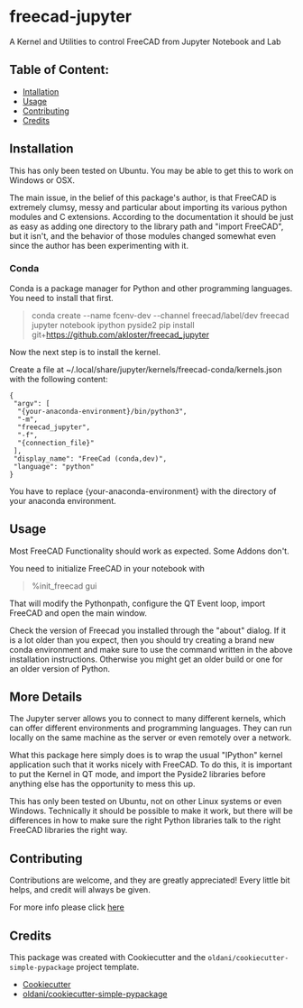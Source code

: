 # freecad-jupyter

A Kernel and Utilities to control FreeCAD from Jupyter Notebook and Lab

## Table of Content:

- [Intallation](#installation)
- [Usage](#usage)
- [Contributing](#contributing)
- [Credits](#credits)

## Installation

This has only been tested on Ubuntu. You may be able to get this to work on Windows or OSX.

The main issue, in the belief of this package's author, is that FreeCAD is extremely clumsy, messy and particular about importing its various python modules and C extensions. According to the documentation it should be just
as easy as adding one directory to the library path and "import FreeCAD",
but it isn't, and the behavior of those modules changed somewhat even since
the author has been experimenting with it.

### Conda

Conda is a package manager for Python and other programming languages. You need to install that first.

> conda create --name fcenv-dev --channel freecad/label/dev freecad jupyter notebook ipython pyside2
> pip install git+https://github.com/akloster/freecad_jupyter

Now the next step is to install the kernel.

Create a file at ~/.local/share/jupyter/kernels/freecad-conda/kernels.json with the following content:

```
{
 "argv": [
  "{your-anaconda-environment}/bin/python3",
  "-m",
  "freecad_jupyter",
  "-f",
  "{connection_file}"
 ],
 "display_name": "FreeCad (conda,dev)",
 "language": "python"
}
```      

You have to replace {your-anaconda-environment} with the directory of your anaconda environment.

## Usage

Most FreeCAD Functionality should work as expected. Some Addons don't.

You need to initialize FreeCAD in your notebook with 

>%init_freecad gui

That will modify the Pythonpath, configure the QT Event loop, import FreeCAD and open the main window.

Check the version of Freecad you installed through the "about" dialog. If it is a lot older than you expect, then you should try creating a brand new conda environment and make sure to use the command written in the above installation instructions. Otherwise you might get an older build or one for an older version of Python.

## More Details

The Jupyter server allows you to connect to many different kernels, which can offer different environments and programming languages. They can run locally on the same machine as the server or even remotely over a network.

What this package here simply does is to wrap the usual "IPython" kernel application such that it works nicely with FreeCAD. To do this, it is important to put the Kernel in QT mode, and import the Pyside2 libraries before anything else has the opportunity to mess this up.

This has only been tested on Ubuntu, not on other Linux systems or even Windows. Technically it should be possible to make it work, but there will be differences in how to make sure the right Python libraries talk to the right FreeCAD libraries the right way. 

## Contributing

Contributions are welcome, and they are greatly appreciated! Every
little bit helps, and credit will always be given.

For more info please click [here](./CONTRIBUTING.md)


## Credits

This package was created with Cookiecutter and the `oldani/cookiecutter-simple-pypackage` project template.

- [Cookiecutter](https://github.com/audreyr/cookiecutter)
- [oldani/cookiecutter-simple-pypackage](https://github.com/oldani/cookiecutter-simple-pypackage)
